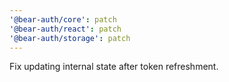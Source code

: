 ```yaml
---
'@bear-auth/core': patch
'@bear-auth/react': patch
'@bear-auth/storage': patch
---
```


Fix updating internal state after token refreshment.
